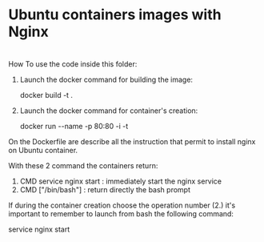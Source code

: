# #######################################################
# Ubuntu containers images with Nginx
# #######################################################

How To use the code inside this folder:

1. Launch the docker command for building the image:

    docker build -t <images-name> .

2. Launch the docker command for container's creation:

    docker run --name <containers-name> -p 80:80 -i -t  <images-name>

On the Dockerfile are describe all the instruction that permit to install nginx on Ubuntu container.

With these 2 command the containers return:

1. CMD service nginx start : immediately start the nginx service
2. CMD ["/bin/bash"]       : return directly the bash prompt

If during the container creation choose the operation number (2.) it's important to remember
to launch from bash the following command:

  service nginx start
